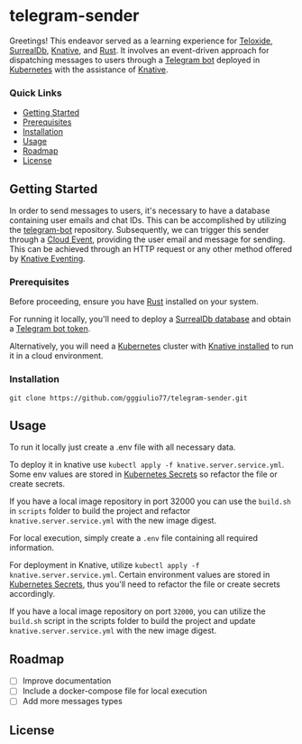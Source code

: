 # telegram-sender

Greetings! This endeavor served as a learning experience for [Teloxide](https://github.com/teloxide/teloxide), [SurrealDb](https://surrealdb.com/), [Knative](https://knative.dev/docs/), and [Rust](https://www.rust-lang.org/). It involves an event-driven approach for dispatching messages to users through a [Telegram bot](https://core.telegram.org/bots/api) deployed in [Kubernetes](https://kubernetes.io/) with the assistance of [Knative](https://knative.dev/docs/).

### Quick Links

- [Getting Started](#getting-started)
- [Prerequisites](#prerequisites)
- [Installation](#installation)
- [Usage](#usage)
- [Roadmap](#roadmap)
- [License](#license)

## Getting Started

In order to send messages to users, it's necessary to have a database containing user emails and chat IDs. This can be accomplished by utilizing the [telegram-bot](https://github.com/gggiulio77/telegram-bot) repository. Subsequently, we can trigger this sender through a [Cloud Event](https://cloudevents.io/), providing the user email and message for sending. This can be achieved through an HTTP request or any other method offered by [Knative Eventing](https://knative.dev/docs/eventing/).

### Prerequisites

Before proceeding, ensure you have [Rust](https://www.rust-lang.org/tools/install) installed on your system.

For running it locally, you'll need to deploy a [SurrealDb database](https://surrealdb.com/docs/surrealdb/installation/running/docker) and obtain a [Telegram bot token](https://core.telegram.org/bots/tutorial#obtain-your-bot-token).

Alternatively, you will need a [Kubernetes](https://kubernetes.io/) cluster with [Knative installed](https://knative.dev/docs/install/) to run it in a cloud environment.


### Installation

`git clone https://github.com/gggiulio77/telegram-sender.git`

## Usage

To run it locally just create a .env file with all necessary data.

To deploy it in knative use `kubectl apply -f knative.server.service.yml`. Some env values are stored in [Kubernetes Secrets](https://kubernetes.io/docs/concepts/configuration/secret/) so refactor the file or create secrets.

If you have a local image repository in port 32000 you can use the `build.sh` in `scripts` folder to build the project and refactor `knative.server.service.yml` with the new image digest.


For local execution, simply create a `.env` file containing all required information.

For deployment in Knative, utilize `kubectl apply -f knative.server.service.yml`. Certain environment values are stored in [Kubernetes Secrets](https://kubernetes.io/docs/concepts/configuration/secret/), thus you'll need to refactor the file or create secrets accordingly.

If you have a local image repository on port `32000`, you can utilize the `build.sh` script in the scripts folder to build the project and update `knative.server.service.yml` with the new image digest.

## Roadmap

- [ ] Improve documentation 
- [ ] Include a docker-compose file for local execution
- [ ] Add more messages types

## License